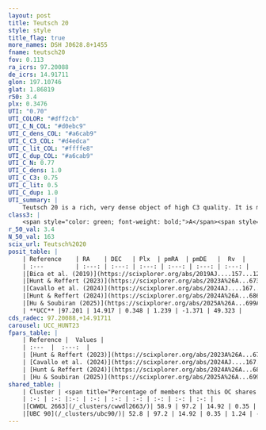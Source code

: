 ```yaml
---
layout: post
title: Teutsch 20
style: style
title_flag: true
more_names: DSH J0628.8+1455
fname: teutsch20
fov: 0.113
ra_icrs: 97.20088
de_icrs: 14.91711
glon: 197.10746
glat: 1.86819
r50: 3.4
plx: 0.3476
UTI: "0.70"
UTI_COLOR: "#dff2cb"
UTI_C_N_COL: "#d0ebc9"
UTI_C_dens_COL: "#a6cab9"
UTI_C_C3_COL: "#d4edca"
UTI_C_lit_COL: "#ffffe8"
UTI_C_dup_COL: "#a6cab9"
UTI_C_N: 0.77
UTI_C_dens: 1.0
UTI_C_C3: 0.75
UTI_C_lit: 0.5
UTI_C_dup: 1.0
UTI_summary: |
    Teutsch 20 is a rich, very dense object of high C3 quality. It is moderately studied in the literature. This object shares a significant percentage of members with 2 later reported entries.
class3: |
    <span style="color: green; font-weight: bold;">A</span><span style="color: #FFC300; font-weight: bold;">B</span>
r_50_val: 3.4
N_50_val: 163
scix_url: Teutsch%2020
posit_table: |
    | Reference    | RA    | DEC   | Plx  | pmRA  | pmDE   |  Rv  |
    | :---         | :---: | :---: | :---: | :---: | :---: | :---: |
    |[Bica et al. (2019)](https://scixplorer.org/abs/2019AJ....157...12B) | 97.205 | 14.916 | -- | -- | -- | -- |
    |[Hunt & Reffert (2023)](https://scixplorer.org/abs/2023A%26A...673A.114H) | 97.202 | 14.921 | 0.343 | 1.221 | -1.364 | 38.982 |
    |[Cavallo et al. (2024)](https://scixplorer.org/abs/2024AJ....167...12C) | 97.192 | 14.922 | 0.347 | -- | -- | -- |
    |[Hunt & Reffert (2024)](https://scixplorer.org/abs/2024A%26A...686A..42H) | 97.202 | 14.921 | 0.343 | 1.221 | -1.364 | 38.982 |
    |[Hu & Soubiran (2025)](https://scixplorer.org/abs/2025A%26A...699A.246H) | 97.192 | 14.922 | -- | -- | -- | -- |
    | **UCC** |97.201 | 14.917 | 0.348 | 1.239 | -1.371 | 49.323 | 
cds_radec: 97.20088,+14.91711
carousel: UCC_HUNT23
fpars_table: |
    | Reference |  Values |
    | :---  |  :---:  |
    | [Hunt & Reffert (2023)](https://scixplorer.org/abs/2023A%26A...673A.114H) | `AV50=1.169, diffAV50=1.238, MOD50=12.037, logAge50=8.741` |
    | [Cavallo et al. (2024)](https://scixplorer.org/abs/2024AJ....167...12C) | `AV50=1.63, dMod50=12.2, logAge50=8.88, [Fe/H]50=-0.19` |
    | [Hunt & Reffert (2024)](https://scixplorer.org/abs/2024A%26A...686A..42H) | `MassJ=654.226` |
    | [Hu & Soubiran (2025)](https://scixplorer.org/abs/2025A%26A...699A.246H) | `MA22=-0.12, MA23f=-0.36, MA23g=-0.13, MZ23=-0.31, MK24=-0.26, MF24=-0.23` |
shared_table: |
    | Cluster | <span title="Percentage of members that this OC shares with the ones listed">%</span>   | RA   | DEC   | Plx   | pmRA  | pmDE  | Rv | UTI |
    | :-: | :-: |:-: | :-: | :-: | :-: | :-: | :-: | :-: |
    |[CWWDL 2663](/_clusters/cwwdl2663/)| 58.9 | 97.2 | 14.92 | 0.35 | 1.23 | -1.38 | 49.46 |0.0 |
    |[UBC 90](/_clusters/ubc90/)| 52.8 | 97.2 | 14.92 | 0.35 | 1.24 | -1.38 | 49.32 |0.0 |
---
```

